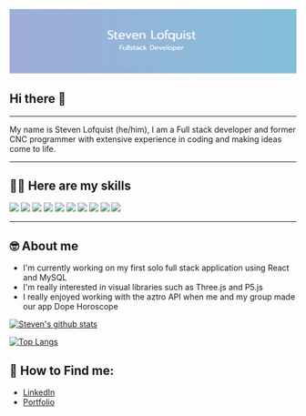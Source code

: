 ![Gh banner](gh-banner.PNG)

## Hi there 👋
---

My name is Steven Lofquist (he/him), I am a Full stack developer and former CNC programmer with extensive experience in coding and making ideas come to life.

---

## 👨‍💻 Here are my skills 

<p>
<img src=https://img.shields.io/badge/Code-JavaScipt-yellow/>
<img src=https://img.shields.io/badge/Code-React-yellow/>
<img src=https://img.shields.io/badge/Database-MySQL-yellow/>
<img src=https://img.shields.io/badge/Database-MongDB-yellow/>
<img src=https://img.shields.io/badge/Framework-Express-yellow/>
<img src=https://img.shields.io/badge/Code-CSS-yellow/>
<img src=https://img.shields.io/badge/Code-CSS-yellow/>
<img src=https://img.shields.io/badge/ORM-Sequelize-yellow/> 
<img src=https://img.shields.io/badge/ODM-Mongoose-yellow/> 
<img src=https://img.shields.io/badge/Shell-Bash-yellow/>
<p>

---
## 🤓 About me
* I'm currently working on my first solo full stack application using React and MySQL 
* I'm really interested in visual libraries such as Three.js and P5.js
* I really enjoyed working with the aztro API when me and my group made our app Dope Horoscope

[![Steven's github stats](https://github-readme-stats.vercel.app/api?username=StevenLof777&count_private=false&show_icons=true&theme=radical&hide_rank=false)](https://github.com/StevenLof777/StevenLof777)

[![Top Langs](https://github-readme-stats.vercel.app/api/top-langs/?username=StevenLof777)](https://github.com/StevenLof777/StevenLof777)


## 👀 How to Find me: 
* [LinkedIn](https://www.linkedin.com/in/steven-lofquist-49312a19b/)
* [Portfolio](https://stevenlof777.github.io/updated-portfolio/)
